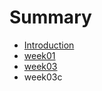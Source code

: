 # Summary

* [Introduction](README.md)
* [week01](week01/week01.md)
* [week03](week03/week03.md)
* week03c

